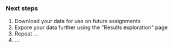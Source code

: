 ### Next steps

1. Download your data for use on future assignments
2. Expore your data further using the "Results exploration" page
3. Repeat ...
4. ...


<br>